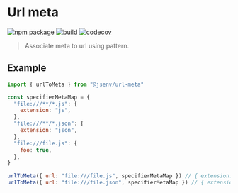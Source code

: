 # Url meta

[![npm package](https://img.shields.io/npm/v/@jsenv/url-meta.svg)](https://www.npmjs.com/package/@jsenv/url-meta)
[![build](https://travis-ci.com/jsenv/jsenv-url-meta.svg?branch=master)](http://travis-ci.com/jsenv/jsenv-url-meta)
[![codecov](https://codecov.io/gh/jsenv/jsenv-url-meta/branch/master/graph/badge.svg)](https://codecov.io/gh/jsenv/jsenv-url-meta)

> Associate meta to url using pattern.

## Example

```js
import { urlToMeta } from "@jsenv/url-meta"

const specifierMetaMap = {
  "file:///**/*.js": {
    extension: "js",
  },
  "file:///**/*.json": {
    extension: "json",
  },
  "file:///file.js": {
    foo: true,
  },
}

urlToMeta({ url: "file:///file.js", specifierMetaMap }) // { extension: "js", foo: true }
urlToMeta({ url: "file:///file.json", specifierMetaMap }) // { extension: "json" }
```
